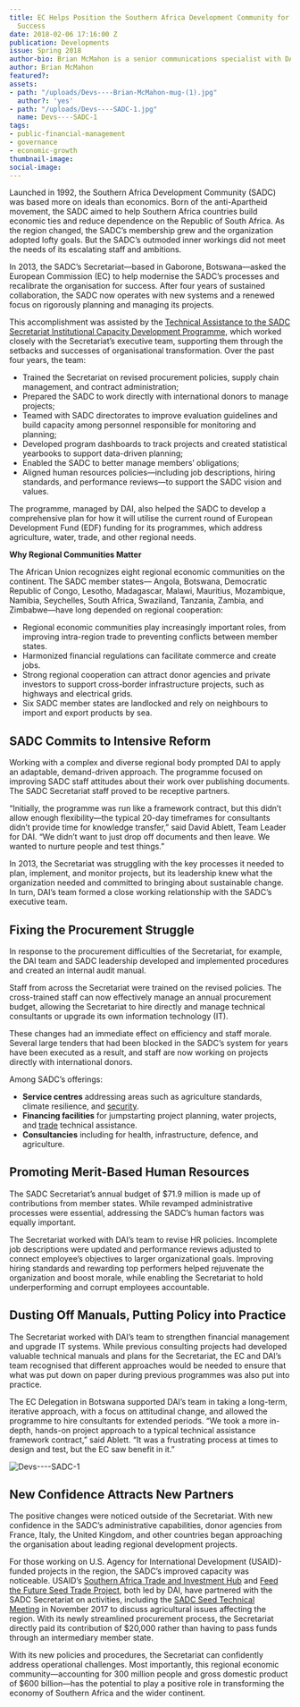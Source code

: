 ```yaml
---
title: EC Helps Position the Southern Africa Development Community for 21st Century
  Success
date: 2018-02-06 17:16:00 Z
publication: Developments
issue: Spring 2018
author-bio: Brian McMahon is a senior communications specialist with DAI.
author: Brian McMahon
featured?: 
assets:
- path: "/uploads/Devs----Brian-McMahon-mug-(1).jpg"
  author?: 'yes'
- path: "/uploads/Devs----SADC-1.jpg"
  name: Devs----SADC-1
tags:
- public-financial-management
- governance
- economic-growth
thumbnail-image:
social-image:
---
```


Launched in 1992, the Southern Africa Development Community (SADC) was based more on ideals than economics. Born of the anti-Apartheid movement, the SADC aimed to help Southern Africa countries build economic ties and reduce dependence on the Republic of South Africa. As the region changed, the SADC’s membership grew and the organization adopted lofty goals. But the SADC’s outmoded inner workings did not meet the needs of its escalating staff and ambitions.




In 2013, the SADC’s Secretariat—based in Gaborone, Botswana—asked the European Commission (EC) to help modernise the SADC’s processes and recalibrate the organisation for success. After four years of sustained collaboration, the SADC now operates with new systems and a renewed focus on rigorously planning and managing its projects.

<script id="infogram_0__/lfYchLjWLYbcc7p8s6a4" title="SADC Map" src="https://e.infogram.com/js/dist/embed.js?lYq" type="text/javascript"></script>

This accomplishment was assisted by the [Technical Assistance to the SADC Secretariat Institutional Capacity Development Programme](https://www.dai.com/our-work/projects/botswana-technical-assistance-sadc-secretariat-institutional-capacity-development), which worked closely with the Secretariat’s executive team, supporting them through the setbacks and successes of organisational transformation. Over the past four years, the team:

* Trained the Secretariat on revised procurement policies, supply chain management, and contract administration;
* Prepared the SADC to work directly with international donors to manage projects;
* Teamed with SADC directorates to improve evaluation guidelines and build capacity among personnel responsible for monitoring and planning;
* Developed program dashboards to track projects and created statistical yearbooks to support data-driven planning;
* Enabled the SADC to better manage members’ obligations;
* Aligned human resources policies—including job descriptions, hiring standards, and performance reviews—to support the SADC vision and values.

The programme, managed by DAI, also helped the SADC to develop a comprehensive plan for how it will utilise the current round of European Development Fund (EDF) funding for its programmes, which address agriculture, water, trade, and other regional needs.

<aside><p><strong>Why Regional Communities Matter</strong></p>
<p>The African Union recognizes eight regional economic communities on the continent. The SADC member states— Angola, Botswana, Democratic Republic of Congo, Lesotho, Madagascar, Malawi, Mauritius, Mozambique, Namibia, Seychelles, South Africa, Swaziland, Tanzania, Zambia, and Zimbabwe—have long depended on regional cooperation:</p>
<ul>
<li>Regional economic communities play increasingly important roles, from improving intra-region trade to preventing conflicts between member states.</li>
<li>Harmonized financial regulations can facilitate commerce and create jobs.</li>
<li>Strong regional cooperation can attract donor agencies and private investors to support cross-border infrastructure projects, such as highways and electrical grids.</li>
<li>Six SADC member states are landlocked and rely on neighbours to import and export products by sea.</li>
</ul>
</aside>

## SADC Commits to Intensive Reform

Working with a complex and diverse regional body prompted DAI to apply an adaptable, demand-driven approach. The programme focused on improving SADC staff attitudes about their work over publishing documents. The SADC Secretariat staff proved to be receptive partners.

“Initially, the programme was run like a framework contract, but this didn’t allow enough flexibility—the typical 20-day timeframes for consultants didn’t provide time for knowledge transfer,” said David Ablett, Team Leader for DAI. “We didn’t want to just drop off documents and then leave. We wanted to nurture people and test things.”

In 2013, the Secretariat was struggling with the key processes it needed to plan, implement, and monitor projects, but its leadership knew what the organization needed and committed to bringing about sustainable change. In turn, DAI’s team formed a close working relationship with the SADC’s executive team.

## Fixing the Procurement Struggle

In response to the procurement difficulties of the Secretariat, for example, the DAI team and SADC leadership developed and implemented procedures and created an internal audit manual. 

Staff from across the Secretariat were trained on the revised policies. The cross-trained staff can now effectively manage an annual procurement budget, allowing the Secretariat to hire directly and manage technical consultants or upgrade its own information technology (IT). 

These changes had an immediate effect on efficiency and staff morale. Several large tenders that had been blocked in the SADC’s system for years have been executed as a result, and staff are now working on projects directly with international donors. 

<aside>Among SADC’s offerings:

* **Service centres** addressing areas such as agriculture standards, climate resilience, and [security](http://www.sadc.int/sadc-secretariat/services-centres/rptc/).
* **Financing facilities** for jumpstarting project planning, water projects, and [trade](https://www.sadc.int/sadc-secretariat/directorates/office-deputy-executive-secretary-regional-integration/trade-industry-finance-investment/sadc-trade-related-facility-trf/) technical assistance.
* **Consultancies** including for health, infrastructure, defence, and agriculture.</aside>

## Promoting Merit-Based Human Resources

The SADC Secretariat’s annual budget of $71.9 million is made up of contributions from member states. While revamped administrative processes were essential, addressing the SADC’s human factors was equally important. 

The Secretariat worked with DAI’s team to revise HR policies. Incomplete job descriptions were updated and performance reviews adjusted to connect employee’s objectives to larger organizational goals. Improving hiring standards and rewarding top performers helped rejuvenate the organization and boost morale, while enabling the Secretariat to hold underperforming and corrupt employees accountable.

## Dusting Off Manuals, Putting Policy into Practice

The Secretariat worked with DAI’s team to strengthen financial management and upgrade IT systems. While previous consulting projects had developed valuable technical manuals and plans for the Secretariat, the EC and DAI’s team recognised that different approaches would be needed to ensure that what was put down on paper during previous programmes was also put into practice. 

The EC Delegation in Botswana supported DAI’s team in taking a long-term, iterative approach, with a focus on attitudinal change, and allowed the programme to hire consultants for extended periods. “We took a more in-depth, hands-on project approach to a typical technical assistance framework contract,” said Ablett. “It was a frustrating process at times to design and test, but the EC saw benefit in it.”

![Devs----SADC-1](/uploads/Devs----SADC-1.jpg "SADC Executive Secretary Ms. Stergomena Lawrence Tax Gaborone, right, meets in November 2017 with United Nations Special Representative Maman Sidikou in her office in Gaborone, Botswana. Photo: MONUSCO.") 

## New Confidence Attracts New Partners

The positive changes were noticed outside of the Secretariat. With new confidence in the SADC’s administrative capabilities, donor agencies from France, Italy, the United Kingdom, and other countries began approaching the organisation about leading regional development projects.
 
For those working on U.S. Agency for International Development (USAID)-funded projects in the region, the SADC’s improved capacity was noticeable. USAID’s [Southern Africa Trade and Investment Hub](https://www.dai.com/our-work/projects/southern-africa-trade-and-investment-hub) and [Feed the Future Seed Trade Project](https://www.dai.com/our-work/projects/southern-africa-feed-future-southern-africa-seed-trade-project), both led by DAI, have partnered with the SADC Secretariat on activities, including the [SADC Seed Technical Meeting](http://www.satradehub.org/food-safety-and-production/537-sadc-convenes-to-improve-seed-trade?highlight=WyJzYWRjIiwic2FkYydzIiwiJ3NhZGMnIl0=) in November 2017 to discuss agricultural issues affecting the region. With its newly streamlined procurement process, the Secretariat directly paid its contribution of $20,000 rather than having to pass funds through an intermediary member state.

With its new policies and procedures, the Secretariat can confidently address operational challenges. Most importantly, this regional economic community—accounting for 300 million people and gross domestic product of $600 billion—has the potential to play a positive role in transforming the economy of Southern Africa and the wider continent.
